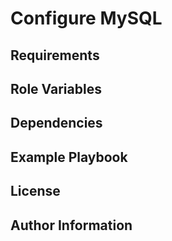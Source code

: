 Configure MySQL
=========

Requirements
------------

Role Variables
--------------

Dependencies
------------

Example Playbook
----------------

License
-------

Author Information
------------------

